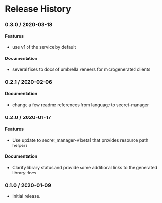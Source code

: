 # Release History

### 0.3.0 / 2020-03-18

#### Features

* use v1 of the service by default

#### Documentation

* several fixes to docs of umbrella veneers for microgenerated clients

### 0.2.1 / 2020-02-06

#### Documentation

* change a few readme references from language to secret-manager

### 0.2.0 / 2020-01-17

#### Features

* Use update to secret_manager-v1beta1 that provides resource path helpers

#### Documentation

* Clarify library status and provide some additional links to the generated library docs

### 0.1.0 / 2020-01-09

* Initial release.
